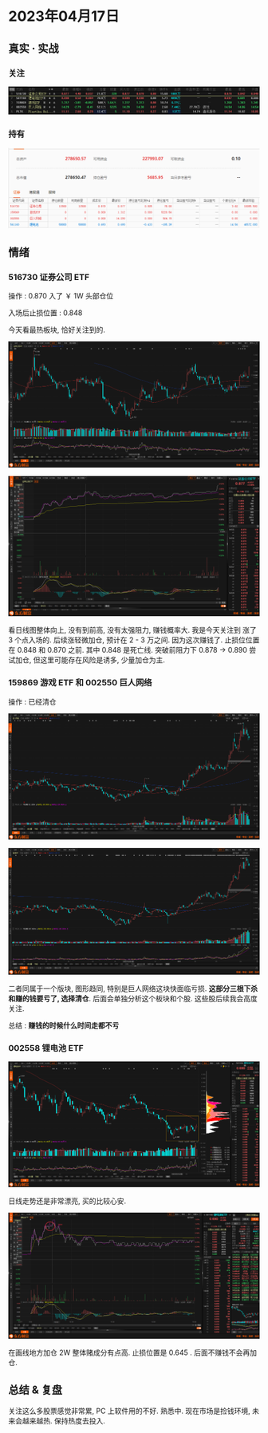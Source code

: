 # 2023年04月17日

## 真实 · 实战

### 关注

![](resource/2023-04-17-22-13-35.png)

### 持有

![](resource/2023-04-17-22-17-38.png)

## 情绪

### 516730 证券公司 ETF

操作 : 0.870 入了 ￥ 1W 头部仓位

入场后止损位置 : 0.848

今天看最热板块, 恰好关注到的. 

![](resource/2023-04-17-22-31-13.png)

![](resource/2023-04-17-22-32-33.png)

看日线图整体向上, 没有到前高, 没有太强阻力, 赚钱概率大. 我是今天关注到 涨了 3 个点入场的. 后续涨轻微加仓, 预计在 2 - 3 万之间. 因为这次赚钱了. 止损位位置在 0.848 和 0.870 之前. 其中 0.848 是死亡线. 突破前阻力下 0.878 -> 0.890 尝试加仓, 但这里可能存在风险是诱多, 少量加仓为主.

### **159869 游戏 ETF** 和 **002550 巨人网络**

操作 : 已经清仓

![](resource/2023-04-17-22-21-20.png)

![](resource/2023-04-17-22-22-03.png)

二者同属于一个版块, 图形趋同, 特别是巨人网络这块快面临亏损. **这部分三根下杀和赚的钱要亏了, 选择清仓**. 后面会单独分析这个板块和个股. 这些股后续我会高度关注.

总结 : **赚钱的时候什么时间走都不亏**

### **002558 锂电池 ETF**

![](resource/2023-04-17-22-45-16.png)

日线走势还是非常漂亮, 买的比较心安. 

![](resource/2023-04-17-22-46-41.png)

在画线地方加仓 2W 整体赌成分有点高. 止损位置是 0.645 . 后面不赚钱不会再加仓. 

## 总结 & 复盘

关注这么多股票感觉非常累, PC 上软件用的不好. 熟悉中. 现在市场是捡钱环境, 未来会越来越热. 保持热度去投入. 


